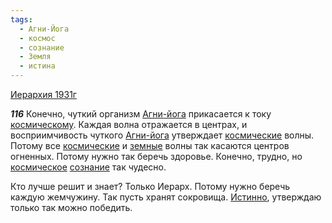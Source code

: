 ```yaml
---
tags:
  - Агни-Йога
  - космос
  - сознание
  - Земля
  - истина
---
```


[Иерархия 1931г](https://127.0.0.1:4002/agni/1931)

___116___
Конечно, чуткий организм [Агни-йога](../../../tags/#Агни-Йога) прикасается к току [космическому](../../../tags/#космос). Каждая волна отражается в центрах, и восприимчивость чуткого [Агни-йога](../../../tags/#Агни-Йога) утверждает [космические](../../../tags/#космос) волны. Потому все [космические](../../../tags/#космос) и [земные](../../../tags/#Земля) волны так касаются центров огненных. Потому нужно так беречь здоровье. Конечно, трудно, но [космическое](../../../tags/#космос) [сознание](../../../tags/#сознание) так чудесно.   

Кто лучше решит и знает? Только Иерарх. Потому нужно беречь каждую жемчужину. Так пусть хранят сокровища. [Истинно](../../../tags/#истина), утверждаю только так можно победить.   

